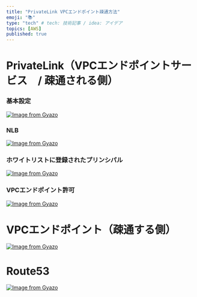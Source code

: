 ```yaml
---
title: "PrivateLink VPCエンドポイント疎通方法"
emoji: "📚"
type: "tech" # tech: 技術記事 / idea: アイデア
topics: [AWS]
published: true
---
```


# PrivateLink（VPCエンドポイントサービス　/ 疎通される側）

### 基本設定

[![Image from Gyazo](https://i.gyazo.com/9c6f7c6f358ca51ee8cdd0c760f5f200.png)](https://gyazo.com/9c6f7c6f358ca51ee8cdd0c760f5f200)


### NLB
[![Image from Gyazo](https://i.gyazo.com/42bcf15426f271fd23647ba6852768c8.png)](https://gyazo.com/42bcf15426f271fd23647ba6852768c8)


### ホワイトリストに登録されたプリンシパル
[![Image from Gyazo](https://i.gyazo.com/2cc46c091cd0c9b5b5973bb874d009cc.png)](https://gyazo.com/2cc46c091cd0c9b5b5973bb874d009cc)

### VPCエンドポイント許可
[![Image from Gyazo](https://i.gyazo.com/3c5fe53c6fc708d13639a99454932368.png)](https://gyazo.com/3c5fe53c6fc708d13639a99454932368)

# VPCエンドポイント（疎通する側）
[![Image from Gyazo](https://i.gyazo.com/dbbd45a04fb82339fd0b5a81f4e5c75c.png)](https://gyazo.com/dbbd45a04fb82339fd0b5a81f4e5c75c)

# Route53
[![Image from Gyazo](https://i.gyazo.com/088b70d59e5717f12ece79c4c68531d1.png)](https://gyazo.com/088b70d59e5717f12ece79c4c68531d1)
